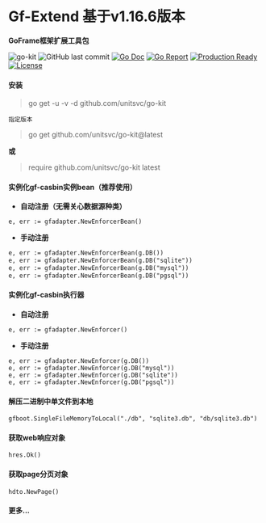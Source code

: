 # Gf-Extend 基于v1.16.6版本

**GoFrame框架扩展工具包**

![go-kit](https://img.shields.io/badge/gf-plus-ea7b99)
![GitHub last commit](https://img.shields.io/github/last-commit/unitsvc/go-kit?style=flat-square)
[![Go Doc](https://godoc.org/unitsvc/go-kit?status.svg)](https://pkg.go.dev/github.com/unitsvc/go-kit)
[![Go Report](https://goreportcard.com/badge/unitsvc/go-kit?v=1)](https://goreportcard.com/report/unitsvc/go-kit)
[![Production Ready](https://img.shields.io/badge/production-ready-blue.svg)](https://github.com/unitsvc/go-kit)
[![License](https://img.shields.io/github/license/unitsvc/go-kit.svg?style=flat)](https://github.com/unitsvc/go-kit)

#### **安装**

> go get -u -v -d github.com/unitsvc/go-kit

`指定版本`
> go get github.com/unitsvc/go-kit@latest

**或**

> require github.com/unitsvc/go-kit latest

#### 实例化gf-casbin实例bean（推荐使用）

* **自动注册（无需关心数据源种类）**

```
e, err := gfadapter.NewEnforcerBean()
```

* **手动注册**

```markdown
e, err := gfadapter.NewEnforcerBean(g.DB())
e, err := gfadapter.NewEnforcerBean(g.DB("sqlite"))
e, err := gfadapter.NewEnforcerBean(g.DB("mysql"))
e, err := gfadapter.NewEnforcerBean(g.DB("pgsql"))
```

#### 实例化gf-casbin执行器

* **自动注册**

```
e, err := gfadapter.NewEnforcer()
```

* **手动注册**

```
e, err := gfadapter.NewEnforcer(g.DB())
e, err := gfadapter.NewEnforcer(g.DB("mysql"))
e, err := gfadapter.NewEnforcer(g.DB("sqlite"))
e, err := gfadapter.NewEnforcer(g.DB("pgsql"))
```

#### 解压二进制中单文件到本地

```
gfboot.SingleFileMemoryToLocal("./db", "sqlite3.db", "db/sqlite3.db")
```

#### 获取web响应对象

```
hres.Ok()
```

#### 获取page分页对象

```
hdto.NewPage()
```

#### **更多...**
